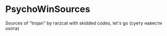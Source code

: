 # PsychoWinSources
Sources of "trojan" by rarzcat with skidded codes, let's go (суету навести охота)
